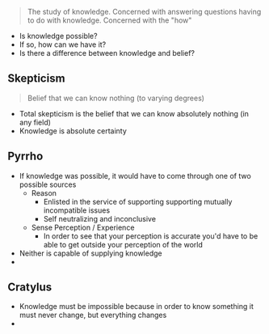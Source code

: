 > The study of knowledge. Concerned with answering questions having to do with knowledge.
> Concerned with the "how"

- Is knowledge possible?
- If so, how can we have it?
- Is there a difference between knowledge and belief?


## Skepticism 
> Belief that we can know nothing (to varying degrees)

- Total skepticism is the belief that we can know absolutely nothing (in any field) 
- Knowledge is absolute certainty


## Pyrrho
- If knowledge was possible, it would have to come through one of two possible sources
	- Reason 
		- Enlisted in the service of supporting supporting mutually incompatible issues
		- Self neutralizing and inconclusive
	- Sense Perception / Experience 
		- In order to see that your perception is accurate you'd have to be able to get outside your perception of the world
- Neither is capable of supplying knowledge
- 

## Cratylus
- Knowledge must be impossible because in order to know something it must never change, but everything changes
- 